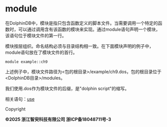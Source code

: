 # module

在DolphinDB中，模块是指只包含函数定义的脚本文件。当需要调用一个特定的函数时，可以通过调用含有该函数的模块来实现。通过module语句声明一个模块，该语句位于模块文件的第一行。

模块按层组织。命名结构必须与目录结构相一致。在下面模块声明的例子中，module语句放在了模块文件的首行。

```
module example::ch9
```

上述例子中，模块文件路径为<包的根目录>/example/ch9.dos，包的根目录位于<DolphinDB目录>/modules。

我们使用.dos作为模块文件的后缀，是"dolphin script"的缩写。

相关语句：[use](use.html)

Copyright

**©2025 浙江智臾科技有限公司 浙ICP备18048711号-3**

